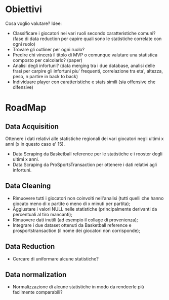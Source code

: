 # Obiettivi
Cosa voglio valutare?
Idee:
- Classificare i giocatori nei vari ruoli secondo caratteristiche comuni? (fase di data reduction per capire quali sono le statistiche correlate con ogni ruolo)
- Trovare gli outliner per ogni ruolo?
- Predire chi vincerà il titolo di MVP o comunque valutare una statistica composto per calcolarlo? (paper)
- Analisi degli infortuni? (data merging tra i due database, analisi delle frasi per carpire gli infortuni piu' frequenti, correlazione tra eta', altezza, peso, n partire in back to back)
- Individuare player con caratteristiche e stats simili (sia offensive che difensive)

# RoadMap
## Data Acquisition
Ottenere i dati relativi alle statistiche regionali dei vari giocatori negli ultimi x anni (x in questo caso e' 15).
- Data Scraping da Basketball reference per le statistiche e i rooster degli ultimi x anni.
- Data Scraping da ProSportsTransaction per ottenere i dati relativi agli infortuni.

## Data Cleaning
- Rimuovere tutti i giocatori non coinvolti nell'analisi (tutti quelli che hanno giocato meno di x partite o meno di x minuti per partita);
- Aggiustare i valori NULL nelle statistiche (principalmente derivanti da percentuali al tiro mancanti);
- Rimuovere dati inutili (ad esempio il collage di provenienza);
- Integrare i due dataset ottenuti da Basketball reference e prosportstransaction (il nome dei giocatori non corrisponde);

## Data Reduction
- Cercare di uniformare alcune statistiche?
  
## Data normalization
- Normalizzazione di alcune statistiche in modo da rendeerle più facilmente comparabili?


